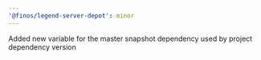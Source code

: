 ```yaml
---
'@finos/legend-server-depot': minor
---
```


Added new variable for the master snapshot dependency used by project dependency version
